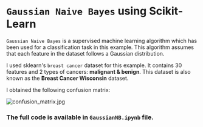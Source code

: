 # `Gaussian Naive Bayes` using Scikit-Learn

`Gaussian Naive Bayes` is a supervised machine learning algorithm which has been used for a classification task in this example. This algorithm assumes that each feature in the dataset follows a Gaussian distribution.

I used sklearn's `breast cancer` dataset for this example. It contains 30 features and 2 types of cancers: __malignant & benign__. This dataset is also known as the __Breast Cancer Wisconsin__ dataset.

I obtained the following confusion matrix:

![confusion_matrix.jpg](https://github.com/randomaccess2023/MG2023/blob/main/Video%2066/confusion_matrix.jpg "confusion_matrix.jpg")

### The full code is available in `GaussianNB.ipynb` file.
